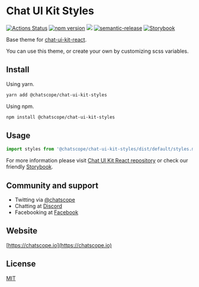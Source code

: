 # Chat UI Kit Styles

[![Actions Status](https://github.com/chatscope/chat-ui-kit-styles/workflows/build/badge.svg)](https://github.com/chatscope/chat-ui-kit-styles/actions) [![npm version](https://img.shields.io/npm/v/@chatscope/chat-ui-kit-styles.svg?style=flat)](https://npmjs.com/@chatscope/chat-ui-kit-styles) [![](https://img.shields.io/npm/l/@chatscope/chat-ui-kit-styles)](https://github.com/chatscope/chat-ui-kit-styles/blob/master/LICENSE) [![semantic-release](https://img.shields.io/badge/%20%20%F0%9F%93%A6%F0%9F%9A%80-semantic--release-e10079.svg)](https://github.com/semantic-release/semantic-release) [![Storybook](https://cdn.jsdelivr.net/gh/storybookjs/brand@master/badge/badge-storybook.svg)](https://chatscope.io/storybook/react/)

Base theme for [chat-ui-kit-react](https://github.com/chatscope/chat-ui-kit-react). 

You can  use this theme, or create your own by customizing scss variables.

## Install

Using yarn.
```sh
yarn add @chatscope/chat-ui-kit-styles
```

Using npm.
```sh
npm install @chatscope/chat-ui-kit-styles
````

## Usage

```jsx
import styles from '@chatscope/chat-ui-kit-styles/dist/default/styles.min.css';
```

For more information please visit [Chat UI Kit React repository](https://github.com/chatscope/chat-ui-kit-react)
or check our friendly [Storybook](https://chatscope.io/storybook/react/).


## Community and support
* Twitting via [@chatscope](https://twitter.com/chatscope)
* Chatting at [Discord](https://discord.gg/ZSuESK)
* Facebooking at [Facebook](https://www.facebook.com/chatscope)

## Website
[https://chatscope.io](https://chatscope.io)

## License

[MIT](https://github.com/chatscope/chat-ui-kit-styles/blob/master/LICENSE)
